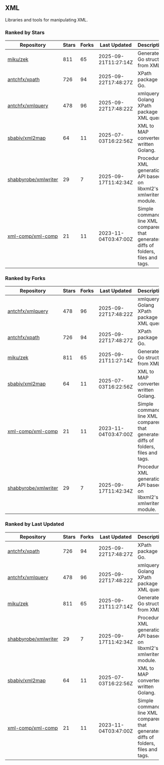 ## XML

Libraries and tools for manipulating XML.

### Ranked by Stars

| Repository | Stars | Forks | Last Updated | Description | 
|------------|-------|-------|--------------|-------------|
| [miku/zek](https://github.com/miku/zek) | 811 | 65 | 2025-09-21T11:27:14Z |  Generate a Go struct from XML. |
| [antchfx/xpath](https://github.com/antchfx/xpath) | 726 | 94 | 2025-09-22T17:48:27Z |  XPath package for Go. |
| [antchfx/xmlquery](https://github.com/antchfx/xmlquery) | 478 | 96 | 2025-09-22T17:48:22Z |  xmlquery is Golang XPath package for XML query. |
| [sbabiv/xml2map](https://github.com/sbabiv/xml2map) | 64 | 11 | 2025-07-03T16:22:56Z |  XML to MAP converter written Golang. |
| [shabbyrobe/xmlwriter](https://github.com/shabbyrobe/xmlwriter) | 29 | 7 | 2025-09-17T11:42:34Z |  Procedural XML generation API based on libxml2's xmlwriter module. |
| [xml-comp/xml-comp](https://github.com/xml-comp/xml-comp) | 21 | 11 | 2023-11-04T03:47:00Z |  Simple command line XML comparer that generates diffs of folders, files and tags. |

### Ranked by Forks

| Repository | Stars | Forks | Last Updated | Description | 
|------------|-------|-------|--------------|-------------|
| [antchfx/xmlquery](https://github.com/antchfx/xmlquery) | 478 | 96 | 2025-09-22T17:48:22Z |  xmlquery is Golang XPath package for XML query. |
| [antchfx/xpath](https://github.com/antchfx/xpath) | 726 | 94 | 2025-09-22T17:48:27Z |  XPath package for Go. |
| [miku/zek](https://github.com/miku/zek) | 811 | 65 | 2025-09-21T11:27:14Z |  Generate a Go struct from XML. |
| [sbabiv/xml2map](https://github.com/sbabiv/xml2map) | 64 | 11 | 2025-07-03T16:22:56Z |  XML to MAP converter written Golang. |
| [xml-comp/xml-comp](https://github.com/xml-comp/xml-comp) | 21 | 11 | 2023-11-04T03:47:00Z |  Simple command line XML comparer that generates diffs of folders, files and tags. |
| [shabbyrobe/xmlwriter](https://github.com/shabbyrobe/xmlwriter) | 29 | 7 | 2025-09-17T11:42:34Z |  Procedural XML generation API based on libxml2's xmlwriter module. |

### Ranked by Last Updated

| Repository | Stars | Forks | Last Updated | Description | 
|------------|-------|-------|--------------|-------------|
| [antchfx/xpath](https://github.com/antchfx/xpath) | 726 | 94 | 2025-09-22T17:48:27Z |  XPath package for Go. |
| [antchfx/xmlquery](https://github.com/antchfx/xmlquery) | 478 | 96 | 2025-09-22T17:48:22Z |  xmlquery is Golang XPath package for XML query. |
| [miku/zek](https://github.com/miku/zek) | 811 | 65 | 2025-09-21T11:27:14Z |  Generate a Go struct from XML. |
| [shabbyrobe/xmlwriter](https://github.com/shabbyrobe/xmlwriter) | 29 | 7 | 2025-09-17T11:42:34Z |  Procedural XML generation API based on libxml2's xmlwriter module. |
| [sbabiv/xml2map](https://github.com/sbabiv/xml2map) | 64 | 11 | 2025-07-03T16:22:56Z |  XML to MAP converter written Golang. |
| [xml-comp/xml-comp](https://github.com/xml-comp/xml-comp) | 21 | 11 | 2023-11-04T03:47:00Z |  Simple command line XML comparer that generates diffs of folders, files and tags. |

